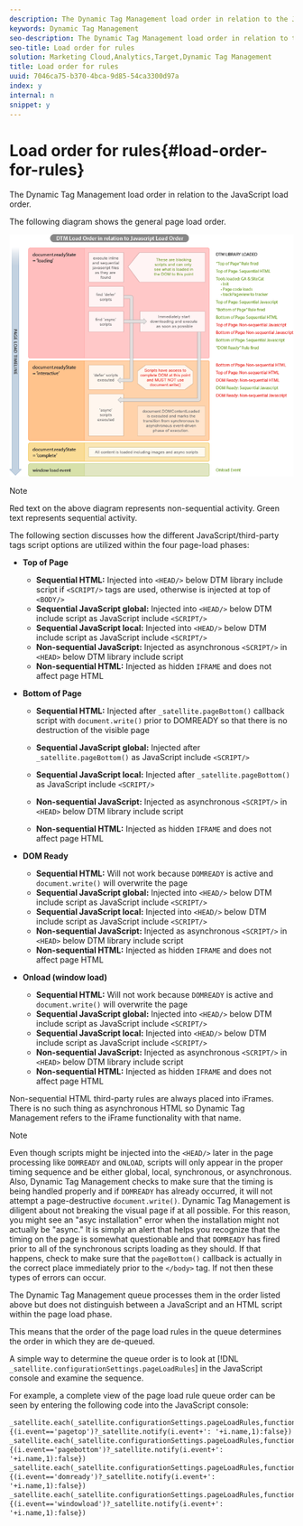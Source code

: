 ```yaml
---
description: The Dynamic Tag Management load order in relation to the JavaScript load order.
keywords: Dynamic Tag Management
seo-description: The Dynamic Tag Management load order in relation to the JavaScript load order.
seo-title: Load order for rules
solution: Marketing Cloud,Analytics,Target,Dynamic Tag Management
title: Load order for rules
uuid: 7046ca75-b370-4bca-9d85-54ca3300d97a
index: y
internal: n
snippet: y
---
```


# Load order for rules{#load-order-for-rules}

The Dynamic Tag Management load order in relation to the JavaScript load order.

The following diagram shows the general page load order.

![](assets/DTMLoadOrder.png)

>[!NOTE]
>
>Red text on the above diagram represents non-sequential activity. Green text represents sequential activity.

The following section discusses how the different JavaScript/third-party tags script options are utilized within the four page-load phases:

* **Top of Page**

    * **Sequential HTML:** Injected into `<HEAD/>` below DTM library include script if `<SCRIPT/>` tags are used, otherwise is injected at top of `<BODY/>` 
    * **Sequential JavaScript global:** Injected into `<HEAD/>` below DTM include script as JavaScript include `<SCRIPT/>` 
    * **Sequential JavaScript local:** Injected into `<HEAD/>` below DTM include script as JavaScript include `<SCRIPT/>` 
    * **Non-sequential JavaScript:** Injected as asynchronous `<SCRIPT/>` in `<HEAD>` below DTM library include script 
    * **Non-sequential HTML:** Injected as hidden `IFRAME` and does not affect page HTML

* **Bottom of Page**

    * **Sequential HTML:** Injected after `_satellite.pageBottom()` callback script with `document.write()` prior to DOMREADY so that there is no destruction of the visible page 
    
    * **Sequential JavaScript global:** Injected after `_satellite.pageBottom()` as JavaScript include `<SCRIPT/>` 
    * **Sequential JavaScript local:** Injected after `_satellite.pageBottom()` as JavaScript include `<SCRIPT/>` 
    * **Non-sequential JavaScript:** Injected as asynchronous `<SCRIPT/>` in `<HEAD>` below DTM library include script 
    * **Non-sequential HTML:** Injected as hidden `IFRAME` and does not affect page HTML

* **DOM Ready**

    * **Sequential HTML:** Will not work because `DOMREADY` is active and `document.write()` will overwrite the page 
    * **Sequential JavaScript global:** Injected into `<HEAD/>` below DTM include script as JavaScript include `<SCRIPT/>` 
    * **Sequential JavaScript local:** Injected into `<HEAD/>` below DTM include script as JavaScript include `<SCRIPT/>` 
    * **Non-sequential JavaScript:** Injected as asynchronous `<SCRIPT/>` in `<HEAD>` below DTM library include script 
    * **Non-sequential HTML:** Injected as hidden `IFRAME` and does not affect page HTML

* **Onload (window load)**

    * **Sequential HTML:** Will not work because `DOMREADY` is active and `document.write()` will overwrite the page 
    * **Sequential JavaScript global:** Injected into `<HEAD/>` below DTM include script as JavaScript include `<SCRIPT/>` 
    * **Sequential JavaScript local:** Injected into `<HEAD/>` below DTM include script as JavaScript include `<SCRIPT/>` 
    * **Non-sequential JavaScript:** Injected as asynchronous `<SCRIPT/>` in `<HEAD>` below DTM library include script 
    * **Non-sequential HTML:** Injected as hidden `IFRAME` and does not affect page HTML

Non-sequential HTML third-party rules are always placed into iFrames. There is no such thing as asynchronous HTML so Dynamic Tag Management refers to the iFrame functionality with that name.

>[!NOTE]
>
>Even though scripts might be injected into the `<HEAD/>` later in the page processing like `DOMREADY` and `ONLOAD`, scripts will only appear in the proper timing sequence and be either global, local, synchronous, or asynchronous. Also, Dynamic Tag Management checks to make sure that the timing is being handled properly and if `DOMREADY` has already occurred, it will not attempt a page-destructive `document.write()`. Dynamic Tag Management is diligent about not breaking the visual page if at all possible. For this reason, you might see an "asyc installation" error when the installation might not actually be "async." It is simply an alert that helps you recognize that the timing on the page is somewhat questionable and that `DOMREADY` has fired prior to all of the synchronous scripts loading as they should. If that happens, check to make sure that the `pageBottom()` callback is actually in the correct place immediately prior to the `</body>` tag. If not then these types of errors can occur.

The Dynamic Tag Management queue processes them in the order listed above but does not distinguish between a JavaScript and an HTML script within the page load phase.

This means that the order of the page load rules in the queue determines the order in which they are de-queued.

A simple way to determine the queue order is to look at [!DNL `_satellite.configurationSettings.pageLoadRules`] in the JavaScript console and examine the sequence.

For example, a complete view of the page load rule queue order can be seen by entering the following code into the JavaScript console:

```
_satellite.each(_satellite.configurationSettings.pageLoadRules,function(i){(i.event=='pagetop')?_satellite.notify(i.event+': '+i.name,1):false})
_satellite.each(_satellite.configurationSettings.pageLoadRules,function(i){(i.event=='pagebottom')?_satellite.notify(i.event+': '+i.name,1):false})
_satellite.each(_satellite.configurationSettings.pageLoadRules,function(i){(i.event=='domready')?_satellite.notify(i.event+': '+i.name,1):false})
_satellite.each(_satellite.configurationSettings.pageLoadRules,function(i){(i.event=='windowload')?_satellite.notify(i.event+': '+i.name,1):false})

```

